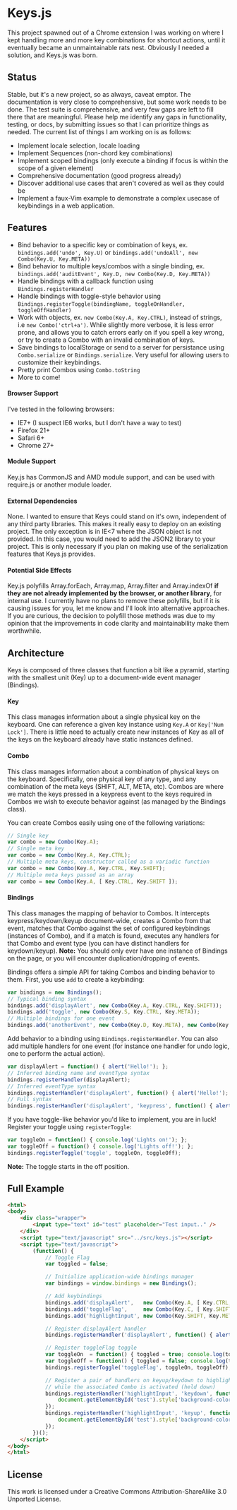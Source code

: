 # Keys.js

This project spawned out of a Chrome extension I was working on where I kept handling more and more key combinations for shortcut actions, until it eventually became an unmaintainable rats nest. Obviously I needed a solution, and Keys.js was born.

## Status

Stable, but it's a new project, so as always, caveat emptor. The documentation is very close to comprehensive, but some work needs to be done. The test suite is comprehensive, and very few gaps are left to fill there that are meaningful. Please help me identify any gaps in functionality, testing, or docs, by submitting issues so that I can prioritize things as needed. The current list of things I am working on is as follows:

- Implement locale selection, locale loading
- Implement Sequences (non-chord key combinations)
- Implement scoped bindings (only execute a binding if focus is within the scope of a given element)
- Comprehensive documentation (good progress already)
- Discover additional use cases that aren't covered as well as they could be
- Implement a faux-Vim example to demonstrate a complex usecase of keybindings in a web application.

## Features

- Bind behavior to a specific key or combination of keys, ex. `bindings.add('undo', Key.U)` or `bindings.add('undoAll', new Combo(Key.U, Key.META))`
- Bind behavior to multiple keys/combos with a single binding, ex. `bindings.add('auditEvent', Key.D, new Combo(Key.D, Key.META))`
- Handle bindings with a callback function using `Bindings.registerHandler`
- Handle bindings with toggle-style behavior using `Bindings.registerToggle(bindingName, toggleOnHandler, toggleOffHandler)`
- Work with objects, ex. `new Combo(Key.A, Key.CTRL)`, instead of strings, i.e `new Combo('ctrl+a')`. While slightly more verbose, it is less error prone, and allows you to catch errors early on if you spell a key wrong, or try to create a Combo with an invalid combination of keys.
- Save bindings to localStorage or send to a server for persistance using `Combo.serialize` or `Bindings.serialize`. Very useful for allowing users to customize their keybindings.
- Pretty print Combos using `Combo.toString`
- More to come!

#### Browser Support

I've tested in the following browsers:

- IE7+ (I suspect IE6 works, but I don't have a way to test)
- Firefox 21+
- Safari 6+
- Chrome 27+

#### Module Support

Key.js has CommonJS and AMD module support, and can be used with require.js or another module loader.

#### External Dependencies

None. I wanted to ensure that Keys could stand on it's own, independent of any third party libraries. This makes it really easy to deploy on an existing project. The only exception is in IE<7 where the JSON object is not provided. In this case, you would need to add the JSON2 library to your project. This is only necessary if you plan on making use of the serialization features that Keys.js provides.

#### Potential Side Effects

Key.js polyfills Array.forEach, Array.map, Array.filter and Array.indexOf **if they are not already implemented by the browser, or another library**, for internal use. I currently have no plans to remove these polyfills, but if it is causing issues for you, let me know and I'll look into alternative approaches. If you are curious, the decision to polyfill those methods was due to my opinion that the improvements in code clarity and maintainability make them worthwhile.

## Architecture

Keys is composed of three classes that function a bit like a pyramid, starting with the smallest unit (Key) up to a document-wide event manager (Bindings).

#### Key

This class manages information about a single physical key on the keyboard. One can reference a given key instance using `Key.A` or `Key['Num Lock']`. There is little need to actually create new instances of Key as all of the keys on the keyboard already have static instances defined.

#### Combo

This class manages information about a combination of physical keys on the keyboard. Specifically, one physical key of any type, and any combination of the meta keys (SHIFT, ALT, META, etc). Combos are where we match the keys pressed in a keypress event to the keys required in Combos we wish to execute behavior against (as managed by the Bindings class).

You can create Combos easily using one of the following variations:

```javascript
// Single key
var combo = new Combo(Key.A);
// Single meta key
var combo = new Combo(Key.A, Key.CTRL);
// Multiple meta keys, constructor called as a variadic function
var combo = new Combo(Key.A, Key.CTRL, Key.SHIFT);
// Multiple meta keys passed as an array
var combo = new Combo(Key.A, [ Key.CTRL, Key.SHIFT ]);
```

#### Bindings

This class manages the mapping of behavior to Combos. It intercepts keypress/keydown/keyup document-wide, creates a Combo from that event, matches that Combo against the set of configured keybindings (instances of Combo), and if a match is found, executes any handlers for that Combo and event type (you can have distinct handlers for keydown/keyup). **Note:** You should only ever have one instance of Bindings on the page, or you will encounter duplication/dropping of events.

Bindings offers a simple API for taking Combos and binding behavior to them. First, you use `add` to create a keybinding:

```javascript
var bindings = new Bindings();
// Typical binding syntax
bindings.add('displayAlert', new Combo(Key.A, Key.CTRL, Key.SHIFT));
bindings.add('toggle', new Combo(Key.S, Key.CTRL, Key.META));
// Multiple bindings for one event
bindings.add('anotherEvent', new Combo(Key.D, Key.META), new Combo(Key.D, Key.SHIFT));
```

Add behavior to a binding using `Bindings.registerHandler`. You can also add multiple handlers for one event (for instance one handler for undo logic, one to perform the actual action).

```javascript
var displayAlert = function() { alert('Hello!'); };
// Inferred binding name and eventType syntax
bindings.registerHandler(displayAlert);
// Inferred eventType syntax
bindings.registerHandler('displayAlert', function() { alert('Hello!'); });
// Full syntax
bindings.registerHandler('displayAlert', 'keypress', function() { alert('Hello!'); });
```

If you have toggle-like behavior you'd like to implement, you are in luck! Register your toggle using `registerToggle`:

```javascript
var toggleOn = function() { console.log('Lights on!'); };
var toggleOff = function() { console.log('Lights off!'); };
bindings.registerToggle('toggle', toggleOn, toggleOff);
```

**Note:** The toggle starts in the off position.



## Full Example

```html
<html>
<body>
    <div class="wrapper">
        <input type="text" id="test" placeholder="Test input.." />
    </div>
    <script type="text/javascript" src="../src/keys.js"></script>
    <script type="text/javascript">
        (function() {
            // Toggle Flag
        	var toggled = false;

            // Initialize application-wide bindings manager
        	var bindings = window.bindings = new Bindings();

            // Add keybindings
        	bindings.add('displayAlert',   new Combo(Key.A, [ Key.CTRL, Key.SHIFT ]));
        	bindings.add('toggleFlag',     new Combo(Key.C, [ Key.SHIFT, Key.META ]));
            bindings.add('highlightInput', new Combo(Key.SHIFT, Key.META));

            // Register displayAlert handler
        	bindings.registerHandler('displayAlert', function() { alert('Hello!'); });

            // Register toggleFlag toggle
        	var toggleOn  = function() { toggled = true; console.log(toggled); };
        	var toggleOff = function() { toggled = false; console.log(toggled); };
        	bindings.registerToggle('toggleFlag', toggleOn, toggleOff);

            // Register a pair of handlers on keyup/keydown to highlight a field
            // while the associated Combo is activated (held down)
        	bindings.registerHandler('highlightInput', 'keydown', function() {
        		document.getElementById('test').style['background-color'] = 'yellow';
        	});
        	bindings.registerHandler('highlightInput', 'keyup', function() {
        		document.getElementById('test').style['background-color'] = 'white';
        	});
        })();
    </script>
</body>
</html>
```

## License

This work is licensed under a Creative Commons Attribution-ShareAlike 3.0 Unported License.